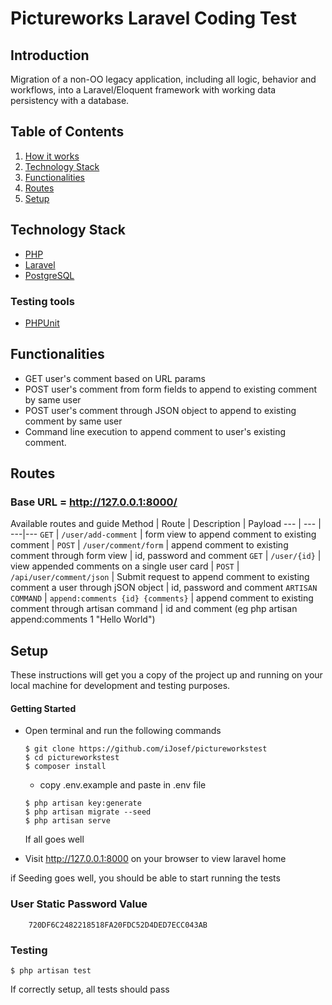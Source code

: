 # Pictureworks Laravel Coding Test

## Introduction

Migration of a non-OO legacy application, including all logic, behavior and workflows, into a Laravel/Eloquent framework with working data persistency with a database.


## Table of Contents
1. <a href="#how-it-works">How it works</a>
2. <a href="#technology-stack">Technology Stack</a>
3. <a href="#functionalities">Functionalities</a>
4. <a href="#routes">Routes</a>
5. <a href="#setup">Setup</a>


## Technology Stack
  - [PHP](https://www.php.net)
  - [Laravel](https://laravel.com)
  - [PostgreSQL](https://www.postgresql.org/)
  ### Testing tools
  - [PHPUnit](https://phpunit.de) 

## Functionalities
* GET user's comment based on URL params
* POST user's comment from form fields to append to existing comment by same user
* POST user's comment through JSON object to append to existing comment by same user
* Command line execution to append comment to user's existing comment.

## Routes

### Base URL = http://127.0.0.1:8000/
Available routes and guide
Method | Route | Description | Payload
--- | --- | ---|---
`GET` | `/user/add-comment` | form view to append comment to existing comment | 
`POST` | `/user/comment/form` | append comment to existing comment through form view | id, password and comment
`GET` | `/user/{id}` | view appended comments on a single user card | 
`POST` | `/api/user/comment/json` | Submit request to append comment to existing comment a user through jSON object | id, password and comment
`ARTISAN COMMAND` | `append:comments {id} {comments}` | append comment to existing comment through artisan command | id and comment (eg php artisan append:comments 1 "Hello World")

## Setup
These instructions will get you a copy of the project up and running on your local machine for development and testing purposes.

  #### Getting Started
  - Open terminal and run the following commands
    ```
    $ git clone https://github.com/iJosef/pictureworkstest
    $ cd pictureworkstest
    $ composer install
    ```
    - copy .env.example and paste in .env file

    ```
    $ php artisan key:generate
    $ php artisan migrate --seed
    $ php artisan serve
    ```
    If all goes well 
  - Visit http://127.0.0.1:8000 on your browser to view laravel home
  
  if Seeding goes well, you should be able to start running the tests
  ### User Static Password Value
        720DF6C2482218518FA20FDC52D4DED7ECC043AB
  ### Testing
  ```
  $ php artisan test
  ```
  If correctly setup, all tests should pass
  

